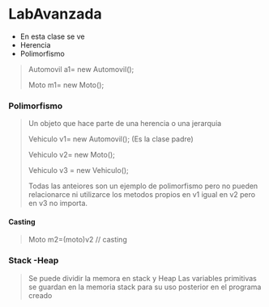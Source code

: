 # LabAvanzada
- En esta clase se ve 
- Herencia 
- Polimorfismo 
>Automovil a1= new Automovil();
>
>Moto m1= new Moto();
### Polimorfismo
>Un objeto que hace parte de una herencia o una jerarquia
>
>Vehiculo v1= new Automovil(); (Es la clase padre)
>
>Vehiculo v2= new Moto();
>
>Vehiculo v3 = new Vehiculo();
>
>Todas las anteiores son un ejemplo de polimorfismo pero no pueden relacionarce ni utilizarce los metodos propios en v1
>igual en v2 pero en v3 no importa.
#### Casting
>Moto m2=(moto)v2 // casting
### Stack -Heap
> Se puede dividir la memora en stack y Heap
>Las variables primitivas se guardan en la memoria stack para su uso posterior en el programa creado
>
>
>
>
>
>
>
